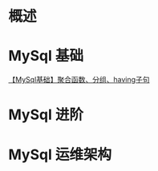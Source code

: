 # 概述

# MySql 基础

[【MySql基础】聚合函数、分组、having子句](https://jpeony.blog.csdn.net/article/details/52240263)

# MySql 进阶

# MySql 运维架构


